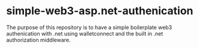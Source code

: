 # simple-web3-asp.net-authenication
The purpose of this repository is to have a simple boilerplate web3 authenication with .net using walletconnect and the built in .net authorization middleware.
